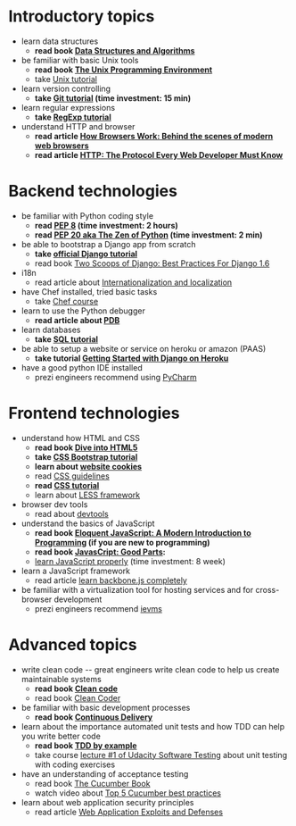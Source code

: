 # Introductory topics

- learn data structures
  - **read book [Data Structures and Algorithms][data_struct]**
- be familiar with basic Unix tools
  - **read book [The Unix Programming Environment][unix_book]**
  - take [Unix tutorial][unix_tutorial]
- learn version controlling
  - **take [Git tutorial][git_school] (time investment: 15 min)**
- learn regular expressions
  - **take [RegExp tutorial][regex_tutorial]**
- understand HTTP and browser
    - **read article [How Browsers Work: Behind the scenes of modern web browsers][browserswork]**
    - **read article [HTTP: The Protocol Every Web Developer Must Know][http_tutorial]**

# Backend technologies
- be familiar with Python coding style
  - **read [PEP 8][pep8] (time investment: 2 hours)**
  - **read [PEP 20 aka The Zen of Python][pep20] (time investment: 2 min)**
- be able to bootstrap a Django app from scratch
  - **take [official Django tutorial][django_tutorial]**
  - read book [Two Scoops of Django: Best Practices For Django 1.6][scoops_of_django]
- i18n
  - read article about [Internationalization and localization][i18n]
- have Chef installed, tried basic tasks
  - take [Chef course][chef_tutorial]
- learn to use the Python debugger
  - **read article about [PDB][python_debugger]**
- learn databases
  - **take [SQL tutorial][sql_tutorial]**
- be able to setup a website or service on heroku or amazon (PAAS)
  - **take tutorial [Getting Started with Django on Heroku][paas_tutorial]**
- have a good python IDE installed
  - prezi engineers recommend using [PyCharm][pycharm]

# Frontend technologies
- understand how HTML and CSS
  - **read book [Dive into HTML5][html5_book]**
  - **take [CSS Bootstrap tutorial][bootstrap]**
  - **learn about [website cookies][cookies]**
  - read [CSS guidelines][css_guidelines]
  - **read [CSS tutorial][css_tutorial]**
  - learn about [LESS framework][less]
- browser dev tools
  -  read about [devtools][devtools]
- understand the basics of JavaScript
  - **read book [Eloquent JavaScript: A Modern Introduction to Programming][javascript_eloquent] (if you are new to programming)**
  - **read book [JavasCript: Good Parts][javascript_goodparts]:**
  - [learn JavaScript properly][javascript_properly] (time investment: 8 week)
- learn a JavaScript framework
  - read article [learn backbone.js completely][backbonejs]
- be familiar with a virtualization tool for hosting services and for cross-browser development
  - prezi engineers recommend [ievms][]

# Advanced topics
- write clean code -- great engineers write clean code to help us create maintainable systems
  - **read book [Clean code][clean_code]**
  - read book [Clean Coder][clean_coder]
- be familiar with basic development processes
  - **read book [Continuous Delivery][continuous_delivery]**
- learn about the importance automated unit tests and how TDD can help you write better code
  - **read book [TDD by example][tddbook]**
  - take course [lecture #1 of Udacity Software Testing][tdd_udacity] about unit testing with coding exercises
- have an understanding of acceptance testing
  - read book [The Cucumber Book][cucumber_book]
  - watch video about [Top 5 Cucumber best practices][top5cucumber]
- learn about web application security principles
  - read article [ Web Application Exploits and Defenses][webappsecurity]

[data_struct]: http://www.amazon.com/Data-Structures-Algorithms-Alfred-Aho/dp/0201000237
[unix_book]: http://www.amazon.com/Unix-Programming-Environment-Prentice-Hall-Software/dp/013937681X/ref=sr_1_16?...
[unix_tutorial]: http://www.learnshell.org/
[git_school]: https://try.github.io/levels/1/challenges/1
[regex_tutorial]: http://regexone.com/lesson/
[browserswork]: http://www.html5rocks.com/en/tutorials/internals/howbrowserswork/
[http_tutorial]: http://code.tutsplus.com/tutorials/http-the-protocol-every-web-developer-must-know-part-1--net-31177
[pep8]: http://legacy.python.org/dev/peps/pep-0008/
[django_tutorial]: https://docs.djangoproject.com/en/1.7/intro/tutorial01/
[scoops_of_django]: http://twoscoopspress.org/products/two-scoops-of-django-1-6
[i18n]: https://docs.djangoproject.com/en/dev/topics/i18n
[chef_tutorial]: https://learn.getchef.com/
[python_debugger]: https://docs.python.org/2/library/pdb.html
[sql_tutorial]: http://www.sqlcourse.com/
[paas_tutorial]: https://devcenter.heroku.com/articles/getting-started-with-django
[pycharm]: https://www.jetbrains.com/pycharm/
[html5_book]: http://diveintohtml5.info/
[bootstrap]: http://getbootstrap.com/getting-started/
[cookies]: http://getfirebug.com/cookies
[css_guidelines]: http://cssguidelin.es/
[css_tutorial]: https://developer.mozilla.org/en-US/docs/Web/Guide/CSS/Getting_started
[less]: http://webdesign.tutsplus.com/articles/get-into-less-the-programmable-stylesheet-language--webdesign-5216
[devtools]: https://developer.chrome.com/devtools
[javascript_eloquent]: http://eloquentjavascript.net/
[javascript_goodparts]: http://shop.oreilly.com/product/9780596517748.do
[javascript_properly]: http://javascriptissexy.com/how-to-learn-javascript-properly/
[backbonejs]: http://javascriptissexy.com/learn-backbone-js-completely/
[ievms]: https://github.com/xdissent/ievms
[clean_code]: http://www.amazon.com/Clean-Code-Handbook-Software-Craftsmanship/dp/0132350882
[clean_coder]: http://www.amazon.com/The-Clean-Coder-Professional-Programmers/dp/0137081073
[continuous_delivery]: http://www.amazon.com/dp/0321601912?tag=contindelive-20
[tddbook]: http://www.amazon.com/Test-Driven-Development-By-Example/dp/0321146530
[tdd_udacity]: https://www.udacity.com/course/viewer#!/c-cs258/l-48449993/m-48739042
[cucumber_book]: http://www.amazon.com/Cucumber-Book-Behaviour-Driven-Development-Programmers/dp/1934356808
[webappsecurity]: https://google-gruyere.appspot.com/
[pep20]: http://legacy.python.org/dev/peps/pep-0020/
[top5cucumber]: http://blog.codeship.io/2013/05/21/Testing-Tuesday-6-Top-5-Cucumber-best-practices.html
